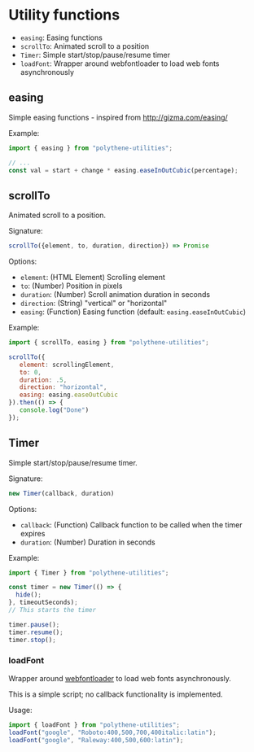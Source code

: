 # Utility functions

* `easing`: Easing functions
* `scrollTo`: Animated scroll to a position
* `Timer`: Simple start/stop/pause/resume timer
* `loadFont`: Wrapper around webfontloader to load web fonts asynchronously



## easing

Simple easing functions - inspired from http://gizma.com/easing/

Example:

~~~javascript
import { easing } from "polythene-utilities";

// ...
const val = start + change * easing.easeInOutCubic(percentage);
~~~



## scrollTo

Animated scroll to a position.

Signature:

~~~javascript
scrollTo({element, to, duration, direction}) => Promise
~~~

Options:

 * `element`: (HTML Element) Scrolling element
 * `to`: (Number) Position in pixels
 * `duration`: (Number) Scroll animation duration in seconds
 * `direction`: (String) "vertical" or "horizontal"
 * `easing`: (Function) Easing function (default: `easing.easeInOutCubic`)

Example:

~~~javascript
import { scrollTo, easing } from "polythene-utilities";

scrollTo({
   element: scrollingElement,
   to: 0,
   duration: .5,
   direction: "horizontal",
   easing: easing.easeOutCubic
}).then(() => {
   console.log("Done")
});
~~~



## Timer

Simple start/stop/pause/resume timer.

Signature:

~~~javascript
new Timer(callback, duration)
~~~

Options:

* `callback`: (Function) Callback function to be called when the timer expires
* `duration`: (Number) Duration in seconds

Example:

~~~javascript
import { Timer } from "polythene-utilities";

const timer = new Timer(() => {
  hide();
}, timeoutSeconds);
// This starts the timer

timer.pause();
timer.resume();
timer.stop();
~~~



### loadFont

Wrapper around [webfontloader](https://github.com/typekit/webfontloader) to load web fonts asynchronously.

This is a simple script; no callback functionality is implemented.

Usage:

~~~javascript
import { loadFont } from "polythene-utilities";
loadFont("google", "Roboto:400,500,700,400italic:latin");
loadFont("google", "Raleway:400,500,600:latin");
~~~
